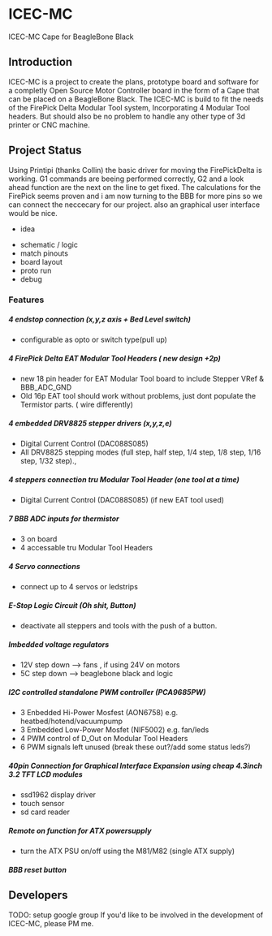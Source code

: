 # ICEC-MC
ICEC-MC Cape for BeagleBone Black

## Introduction
ICEC-MC is a project to create the plans, prototype board and software for a completly Open Source Motor Controller board in the form of a Cape that can be placed on a BeagleBone Black.
The ICEC-MC is build to fit the needs of the FirePick Delta Modular Tool system, Incorporating 4 Modular Tool headers. 
But should also be no problem to handle any other type of 3d printer or CNC machine.
 

## Project Status

Using Printipi (thanks Collin) the basic driver for moving the FirePickDelta is working. 
G1 commands are beeing performed correctly, G2 and a look ahead function are the next on the line to get fixed.
The calculations for the FirePick seems proven and i am now turning to the BBB for more pins so we can connect the neccecary for our project.
also an graphical user interface would be nice. 

+ idea  
- schematic / logic
- match pinouts
- board layout
- proto run
- debug


### Features

##### 4 endstop connection (x,y,z axis + Bed Level switch)
- configurable as opto or switch type(pull up)

##### 4 FirePick Delta EAT Modular Tool Headers ( new design +2p)
- new 18 pin header for EAT Modular Tool board to include Stepper VRef & BBB_ADC_GND 
- Old 16p EAT tool should work without problems, just dont populate the Termistor parts. ( wire differently)
 
##### 4 embedded DRV8825 stepper drivers (x,y,z,e)
- Digital Current Control (DAC088S085)
- All DRV8825 stepping modes (full step, half step, 1/4 step, 1/8 step, 1/16 step, 1/32 step).,

##### 4 steppers connection tru Modular Tool Header (one tool at a time)
- Digital Current Control (DAC088S085) (if new EAT tool used)

##### 7 BBB ADC inputs for thermistor 
- 3 on board
- 4 accessable tru Modular Tool Headers

##### 4 Servo connections 
- connect up to 4 servos or ledstrips

##### E-Stop Logic Circuit (Oh shit, Button)
- deactivate all steppers and tools with the push of a button.

##### Imbedded voltage regulators
- 12V step down --> fans , if using 24V on motors
- 5C step down --> beaglebone black and logic

##### I2C controlled standalone PWM controller (PCA9685PW)  
- 3 Enbedded Hi-Power Mosfest (AON6758) e.g. heatbed/hotend/vacuumpump
- 3 Embedded Low-Power Mosfet (NIF5002) e.g. fan/leds
- 4 PWM control of D_Out on Modular Tool Headers
- 6 PWM signals left unused (break these out?/add some status leds?)

##### 40pin Connection for Graphical Interface Expansion using cheap 4.3inch 3.2 TFT LCD modules 
- ssd1962 display driver 
- touch sensor 
- sd card reader

##### Remote on function for ATX powersupply
- turn the ATX PSU on/off using the M81/M82 (single ATX supply)

##### BBB reset button


## Developers
TODO: setup google group
If you'd like to be involved in the development of ICEC-MC, please PM me.






